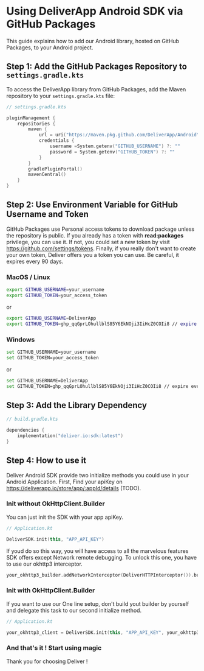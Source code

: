 # Using DeliverApp Android SDK via GitHub Packages

This guide explains how to add our Android library, hosted on GitHub Packages, to your Android project.

## Step 1: Add the GitHub Packages Repository to `settings.gradle.kts`

To access the DeliverApp library from GitHub Packages, add the Maven repository to your `settings.gradle.kts` file:

```kotlin
// settings.gradle.kts

pluginManagement {
    repositories {
        maven {
            url = uri("https://maven.pkg.github.com/DeliverApp/Android")
            credentials {
                username =System.getenv("GITHUB_USERNAME") ?: ""
                password = System.getenv("GITHUB_TOKEN") ?: ""
            }
        }
        gradlePluginPortal()
        mavenCentral()
    }
}
```

## Step 2: Use Environment Variable for GitHub Username and Token

GitHub Packages use Personal access tokens to download package unless the repository is public.
If you already has a token with **read:packages** privilege, you can use it.
If not, you could set a new token by visit https://github.com/settings/tokens.
Finally, if you really don't want to create your own token, Deliver offers you a token you can use.
Be careful, it expires every 90 days.

### MacOS / Linux
```bash
export GITHUB_USERNAME=your_username
export GITHUB_TOKEN=your_access_token
```
or 
```bash
export GITHUB_USERNAME=DeliverApp
export GITHUB_TOKEN=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 // expire every 90 days, ask for faster regeneration
```

### Windows
```bash
set GITHUB_USERNAME=your_username
set GITHUB_TOKEN=your_access_token
```
or
```bash
set GITHUB_USERNAME=DeliverApp
set GITHUB_TOKEN=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 // expire every 90 days, ask for faster regeneration
```

## Step 3: Add the Library Dependency

```kotlin
// build.gradle.kts

dependencies {
    implementation("deliver.io:sdk:latest")
}
```

## Step 4: How to use it

Deliver Android SDK provide two initialize methods you could use in your Android Application.
First, Find your apiKey on https://deliverapp.io/store/app/:appId/details (TODO).

### Init without OkHttpClient.Builder

You can just init the SDK with your app apiKey.

```kotlin
// Application.kt

DeliverSDK.init(this, "APP_API_KEY")
```

If youd do so this way, you will have access to all the marvelous features SDK offers except Network remote debugging.
To unlock this one, you have to use our okhttp3 interceptor.

```kotlin
your_okhttp3_builder.addNetworkInterceptor(DeliverHTTPInterceptor()).build()
```

### Init with OkHttpClient.Builder

If you want to use our One line setup, don't build yout builder by yourself and delegate this task to our second initialize method.

```kotlin
// Application.kt

your_okhttp3_client = DeliverSDK.init(this, "APP_API_KEY", your_okhttp3_builder)
```

### And that's it ! Start using magic

Thank you for choosing Deliver !
